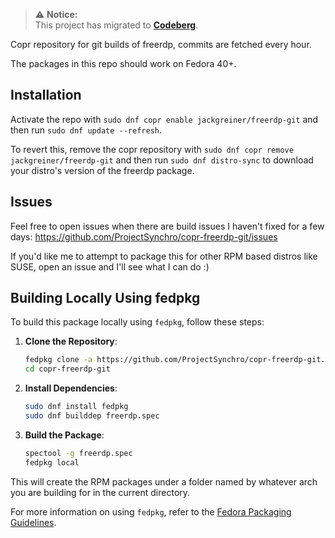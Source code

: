 > ⚠️ **Notice:**  
> This project has migrated to **[Codeberg](https://codeberg.org/Synchro/copr-freerdp-git)**. 

Copr repository for git builds of freerdp, commits are fetched every hour.

The packages in this repo should work on Fedora 40+.



## Installation 

Activate the repo with `sudo dnf copr enable jackgreiner/freerdp-git` and then run `sudo dnf update --refresh`.

To revert this, remove the copr repository with `sudo dnf copr remove jackgreiner/freerdp-git` and then run `sudo dnf distro-sync` to download your distro's version of the freerdp package.


## Issues

Feel free to open issues when there are build issues I haven't fixed for a few days: https://github.com/ProjectSynchro/copr-freerdp-git/issues

If you'd like me to attempt to package this for other RPM based distros like SUSE, open an issue and I'll see what I can do :)

## Building Locally Using fedpkg

To build this package locally using `fedpkg`, follow these steps:

1. **Clone the Repository**:
    ```sh
    fedpkg clone -a https://github.com/ProjectSynchro/copr-freerdp-git.git
    cd copr-freerdp-git
    ```

2. **Install Dependencies**:
    ```sh
    sudo dnf install fedpkg
    sudo dnf builddep freerdp.spec
    ```

3. **Build the Package**:
    ```sh
    spectool -g freerdp.spec
    fedpkg local
    ```

This will create the RPM packages under a folder named by whatever arch you are building for in the current directory.

For more information on using `fedpkg`, refer to the [Fedora Packaging Guidelines](https://docs.fedoraproject.org/en-US/packaging-guidelines/).
